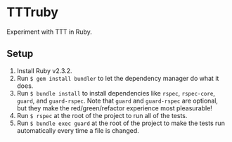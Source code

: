 TTTruby
===

Experiment with TTT in Ruby.

## Setup

1. Install Ruby v2.3.2.
2. Run `$ gem install bundler` to let the dependency manager do what it
   does.
2. Run `$ bundle install` to install dependencies like `rspec`, `rspec-core`, `guard`, and `guard-rspec`. Note that `guard` and `guard-rspec` are optional, but they make the red/green/refactor experience most pleasurable!
3. Run `$ rspec` at the root of the project to run all of the tests.
4. Run `$ bundle exec guard` at the root of the project to make the tests run automatically every time a file is changed.
